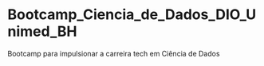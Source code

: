 # Bootcamp_Ciencia_de_Dados_DIO_Unimed_BH
Bootcamp para impulsionar a carreira tech em Ciência de Dados
